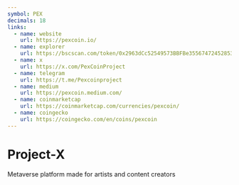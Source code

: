 ```yaml
---
symbol: PEX
decimals: 18
links:
  - name: website
    url: https://pexcoin.io/
  - name: explorer
    url: https://bscscan.com/token/0x2963dCc52549573BBFBe355674724528532C0867
  - name: x
    url: https://x.com/PexCoinProject
  - name: telegram
    url: https://t.me/Pexcoinproject
  - name: medium
    url: https://pexcoin.medium.com/
  - name: coinmarketcap
    url: https://coinmarketcap.com/currencies/pexcoin/
  - name: coingecko
    url: https://coingecko.com/en/coins/pexcoin
---
```


# Project-X

Metaverse platform made for artists and content creators
